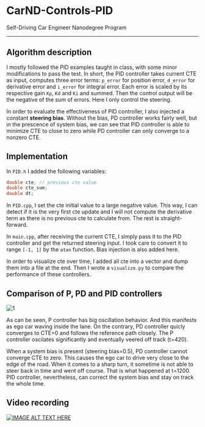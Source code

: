 # CarND-Controls-PID
Self-Driving Car Engineer Nanodegree Program

---

## Algorithm description

I mostly followed the PID examples taught in class, with some minor modifications to pass the test. In short, the PID controller takes current CTE as input, computes three error terms: `p_error` for position error, `d_error` for derivative error and `i_error` for integral error. Each error is scaled by its respective gain `Kp`, `Kd` and `Ki` and summed. Then the control output will be the negative of the sum of errors. Here I only control the steering.

In order to evaluate the effectiveness of PID controller, I also injected a constant **steering bias**. Without the bias, PD controller works fairly well, but in the prescence of system bias, we can see that PID controller is able to minimize CTE to close to zero while PD controller can only converge to a nonzero CTE.

## Implementation

In `PID.h` I added the following variables:
```cpp
double cte; // previous cte value
double cte_sum;
double dt;
```

In `PID.cpp`, I set the cte initial value to a large negative value. This way, I can detect if it is the very first cte update and I will not compute the derivative term as there is no previous cte to calculate from. The rest is straight-forward.

In `main.cpp`, after receiving the current CTE, I simply pass it to the PID controller and get the returned steering input. I took care to convert it to range `[-1, 1]` by the `atan` function. Bias injection is also added here.

In order to visualize cte over time, I added all cte into a vector and dump them into a file at the end. Then I wrote a `visualize.py` to compare the performance of these controllers.

## Comparison of P, PD and PID controllers
![1](pic/1.png )

As can be seen, P controller has big oscillation behavior. And this manifests as ego car waving inside the lane. On the contrary, PD controller quicly converges to CTE=0 and follows the reference path closely. The P controller oscilates significantly and eventually veered off track (t=420).

When a system bias is present (steering bias=0.5), PD controller cannot converge CTE to zero. This causes the ego car to drive very close to the edge of the road. When it comes to a sharp turn, it sometime is not able to steer back in time and went off course. That is what happened at t=1200. PID controller, nevertheless, can correct the system bias and stay on track the whole time.

## Video recording

[![IMAGE ALT TEXT HERE]()](video/PID.mp4)

